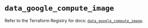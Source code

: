 # `data_google_compute_image`

Refer to the Terraform Registry for docs: [`data_google_compute_image`](https://registry.terraform.io/providers/hashicorp/google/5.28.0/docs/data-sources/compute_image).

